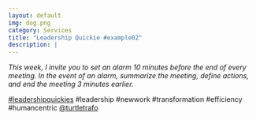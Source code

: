 ```yaml
---
layout: default
img: dog.png
category: Services
title: "Leadership Quickie #example02"
description: |
---
```


*This week, I invite you to set an alarm 10 minutes before the end of every meeting. In the event of an alarm, summarize the meeting, define actions, and end the meeting 3 minutes earlier.*

[#leadershipquickies](https://www.linkedin.com/search/results/all/?keywords=%23leadershipquickies*) #leadership #newwork #transformation #efficiency #humancentric [@turtletrafo](https://turtletrafo.de)
